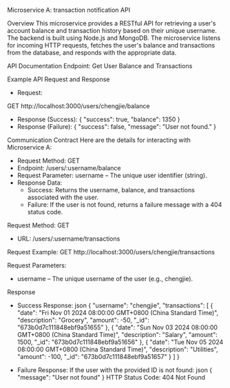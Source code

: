 
Microservice A: transaction notification API

Overview
This microservice provides a RESTful API for retrieving a user's account balance and transaction history based on their unique username. The backend is built using Node.js and MongoDB. The microservice listens for incoming HTTP requests, fetches the user's balance and transactions from the database, and responds with the appropriate data.

API Documentation
Endpoint: Get User Balance and Transactions


Example API Request and Response
* Request:

GET http://localhost:3000/users/chengjie/balance

* Response (Success):
{
  "success": true,
  "balance": 1350
}
* Response (Failure):
{
  "success": false,
  "message": "User not found."
}


Communication Contract
Here are the details for interacting with Microservice A:
* Request Method: GET
* Endpoint: /users/:username/balance
* Request Parameter: username – The unique user identifier (string).
* Response Data:
    * Success: Returns the username, balance, and transactions associated with the user.
    * Failure: If the user is not found, returns a failure message with a 404 status code.

Request Method: GET
* URL: /users/:username/transactions

Request Example:
GET http://localhost:3000/users/chengjie/transactions

Request Parameters:
* username – The unique username of the user (e.g., chengjie).


Response
* Success Response:
json
{
    "username": "chengjie",
    "transactions": [
        {
            "date": "Fri Nov 01 2024 08:00:00 GMT+0800 (China Standard Time)",
            "description": "Grocery",
            "amount": -50,
            "_id": "673b0d7c111848ebf9a51655"
        },
        {
            "date": "Sun Nov 03 2024 08:00:00 GMT+0800 (China Standard Time)",
            "description": "Salary",
            "amount": 1500,
            "_id": "673b0d7c111848ebf9a51656"
        },
        {
            "date": "Tue Nov 05 2024 08:00:00 GMT+0800 (China Standard Time)",
            "description": "Utilities",
            "amount": -100,
            "_id": "673b0d7c111848ebf9a51657"
        }
    ]
}

* Failure Response:
If the user with the provided ID is not found:
json
{
    "message": "User not found"
}
HTTP Status Code: 404 Not Found
